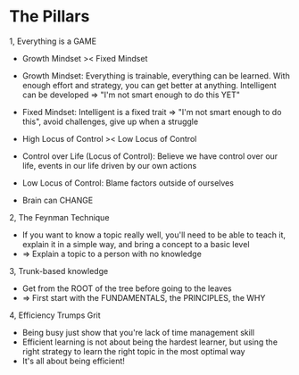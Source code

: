 # The Pillars

1, Everything is a GAME

- Growth Mindset >< Fixed Mindset
- Growth Mindset: Everything is trainable, everything can be learned. With enough effort and strategy, you can get better at anything. Intelligent can be developed => "I'm not smart enough to do this YET"
- Fixed Mindset: Intelligent is a fixed trait => "I'm not smart enough to do this", avoid challenges, give up when a struggle

- High Locus of Control >< Low Locus of Control
- Control over Life (Locus of Control): Believe we have control over our life, events in our life driven by our own actions
- Low Locus of Control: Blame factors outside of ourselves

- Brain can CHANGE

2, The Feynman Technique

- If you want to know a topic really well, you'll need to be able to teach it, explain it in a simple way, and bring a concept to a basic level
- => Explain a topic to a person with no knowledge

3, Trunk-based knowledge

- Get from the ROOT of the tree before going to the leaves
- => First start with the FUNDAMENTALS, the PRINCIPLES, the WHY

4, Efficiency Trumps Grit

- Being busy just show that you're lack of time management skill
- Efficient learning is not about being the hardest learner, but using the right strategy to learn the right topic in the most optimal way
- It's all about being efficient!
